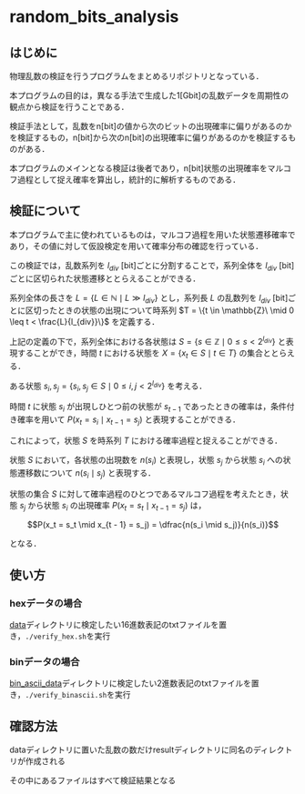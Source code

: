 # random_bits_analysis

## はじめに

物理乱数の検証を行うプログラムをまとめるリポジトリとなっている．

本プログラムの目的は，異なる手法で生成した1[Gbit]の乱数データを周期性の観点から検証を行うことである．

検証手法として，乱数をn[bit]の値から次のビットの出現確率に偏りがあるのかを検証するもの，n[bit]から次のn[bit]の出現確率に偏りがあるのかを検証するものがある．

本プログラムのメインとなる検証は後者であり，n[bit]状態の出現確率をマルコフ過程として捉え確率を算出し，統計的に解析するものである．

## 検証について

本プログラムで主に使われているものは，マルコフ過程を用いた状態遷移確率であり，その値に対して仮設検定を用いて確率分布の確認を行っている．

この検証では，乱数系列を $l_{div}$ [bit]ごとに分割することで，系列全体を $l_{div}$ [bit]ごとに区切られた状態遷移ととらえることができる．

系列全体の長さを $L = \{L \in \mathbb{N} \mid L \gg l_{div}\}$ とし，系列長 $L$ の乱数列を $l_{div}$ [bit]ごとに区切ったときの状態の出現について時系列 $T = \{t \in \mathbb{Z}\ \mid 0 \leq t < \frac{L}{l_{div}}\}$ を定義する．

上記の定義の下で，系列全体における各状態は $S = \{s \in \mathbb{Z} \mid 0 \leq s < 2^{l_{div}}\}$ と表現することができ，時間 $t$ における状態を $X = \{x_t \in S \mid t \in T\}$ の集合ととらえる．

ある状態 $s_i, s_j = \{s_i, s_j \in S \mid 0 \leq i, j < 2^{l_{div}}\}$ を考える．

時間 $t$ に状態 $s_i$ が出現しひとつ前の状態が $s_{t - 1}$ であったときの確率は，条件付き確率を用いて $P(x_t = s_i \mid x_{t - 1} = s_j)$ と表現することができる．

これによって，状態 $S$ を時系列 $T$ における確率過程と捉えることができる．

状態 $S$ において，各状態の出現数を $n(s_i)$ と表現し，状態 $s_j$ から状態 $s_i$ への状態遷移数について $n(s_i \mid s_j)$ と表現する．

状態の集合 $S$ に対して確率過程のひとつであるマルコフ過程を考えたとき，状態 $s_j$ から状態 $s_i$ の出現確率 $P(x_t = s_t \mid x_{t - 1} = s_j)$ は，

$$P(x_t = s_t \mid x_{t - 1} = s_j) = \dfrac{n(s_i \mid s_j)}{n(s_i)}$$

となる．

## 使い方

### hexデータの場合

[data](./data/)ディレクトリに検定したい16進数表記のtxtファイルを置き，`./verify_hex.sh`を実行

### binデータの場合

[bin_ascii_data](./bin_ascii_data/)ディレクトリに検定したい2進数表記のtxtファイルを置き，`./verify_binascii.sh`を実行

## 確認方法

dataディレクトリに置いた乱数の数だけresultディレクトリに同名のディレクトリが作成される

その中にあるファイルはすべて検証結果となる
